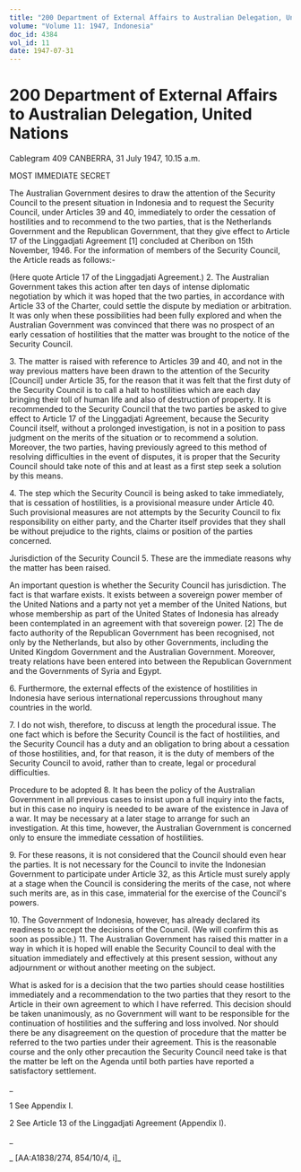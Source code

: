 ```yaml
---
title: "200 Department of External Affairs to Australian Delegation, United Nations"
volume: "Volume 11: 1947, Indonesia"
doc_id: 4384
vol_id: 11
date: 1947-07-31
---
```


# 200 Department of External Affairs to Australian Delegation, United Nations

Cablegram 409 CANBERRA, 31 July 1947, 10.15 a.m.

MOST IMMEDIATE SECRET

The Australian Government desires to draw the attention of the Security Council to the present situation in Indonesia and to request the Security Council, under Articles 39 and 40, immediately to order the cessation of hostilities and to recommend to the two parties, that is the Netherlands Government and the Republican Government, that they give effect to Article 17 of the Linggadjati Agreement [1] concluded at Cheribon on 15th November, 1946. For the information of members of the Security Council, the Article reads as follows:-

(Here quote Article 17 of the Linggadjati Agreement.) 2. The Australian Government takes this action after ten days of intense diplomatic negotiation by which it was hoped that the two parties, in accordance with Article 33 of the Charter, could settle the dispute by mediation or arbitration. It was only when these possibilities had been fully explored and when the Australian Government was convinced that there was no prospect of an early cessation of hostilities that the matter was brought to the notice of the Security Council.

3\. The matter is raised with reference to Articles 39 and 40, and not in the way previous matters have been drawn to the attention of the Security [Council] under Article 35, for the reason that it was felt that the first duty of the Security Council is to call a halt to hostilities which are each day bringing their toll of human life and also of destruction of property. It is recommended to the Security Council that the two parties be asked to give effect to Article 17 of the Linggadjati Agreement, because the Security Council itself, without a prolonged investigation, is not in a position to pass judgment on the merits of the situation or to recommend a solution. Moreover, the two parties, having previously agreed to this method of resolving difficulties in the event of disputes, it is proper that the Security Council should take note of this and at least as a first step seek a solution by this means.

4\. The step which the Security Council is being asked to take immediately, that is cessation of hostilities, is a provisional measure under Article 40. Such provisional measures are not attempts by the Security Council to fix responsibility on either party, and the Charter itself provides that they shall be without prejudice to the rights, claims or position of the parties concerned.

Jurisdiction of the Security Council 5. These are the immediate reasons why the matter has been raised.

An important question is whether the Security Council has jurisdiction. The fact is that warfare exists. It exists between a sovereign power member of the United Nations and a party not yet a member of the United Nations, but whose membership as part of the United States of Indonesia has already been contemplated in an agreement with that sovereign power. [2] The de facto authority of the Republican Government has been recognised, not only by the Netherlands, but also by other Governments, including the United Kingdom Government and the Australian Government. Moreover, treaty relations have been entered into between the Republican Government and the Governments of Syria and Egypt.

6\. Furthermore, the external effects of the existence of hostilities in Indonesia have serious international repercussions throughout many countries in the world.

7\. I do not wish, therefore, to discuss at length the procedural issue. The one fact which is before the Security Council is the fact of hostilities, and the Security Council has a duty and an obligation to bring about a cessation of those hostilities, and, for that reason, it is the duty of members of the Security Council to avoid, rather than to create, legal or procedural difficulties.

Procedure to be adopted 8. It has been the policy of the Australian Government in all previous cases to insist upon a full inquiry into the facts, but in this case no inquiry is needed to be aware of the existence in Java of a war. It may be necessary at a later stage to arrange for such an investigation. At this time, however, the Australian Government is concerned only to ensure the immediate cessation of hostilities.

9\. For these reasons, it is not considered that the Council should even hear the parties. It is not necessary for the Council to invite the Indonesian Government to participate under Article 32, as this Article must surely apply at a stage when the Council is considering the merits of the case, not where such merits are, as in this case, immaterial for the exercise of the Council's powers.

10\. The Government of Indonesia, however, has already declared its readiness to accept the decisions of the Council. (We will confirm this as soon as possible.) 11. The Australian Government has raised this matter in a way in which it is hoped will enable the Security Council to deal with the situation immediately and effectively at this present session, without any adjournment or without another meeting on the subject.

What is asked for is a decision that the two parties should cease hostilities immediately and a recommendation to the two parties that they resort to the Article in their own agreement to which I have referred. This decision should be taken unanimously, as no Government will want to be responsible for the continuation of hostilities and the suffering and loss involved. Nor should there be any disagreement on the question of procedure that the matter be referred to the two parties under their agreement. This is the reasonable course and the only other precaution the Security Council need take is that the matter be left on the Agenda until both parties have reported a satisfactory settlement.

_

1 See Appendix I.

2 See Article 13 of the Linggadjati Agreement (Appendix I).

_

_ [AA:A1838/274, 854/10/4, i]_
